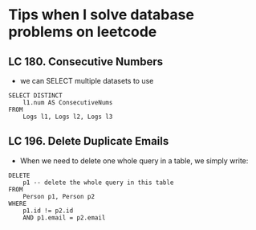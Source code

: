 # Tips when I solve database problems on leetcode

## LC 180. Consecutive Numbers

- we can SELECT multiple datasets to use

```
SELECT DISTINCT
    l1.num AS ConsecutiveNums
FROM
    Logs l1, Logs l2, Logs l3
```


## LC 196. Delete Duplicate Emails

- When we need to delete one whole query in a table, we simply write:

```
DELETE
    p1 -- delete the whole query in this table
FROM
    Person p1, Person p2
WHERE
    p1.id != p2.id
    AND p1.email = p2.email
```
